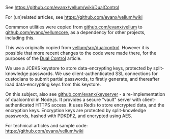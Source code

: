 See https://github.com/evanx/vellum/wiki/DualControl

For (un)related articles, see https://github.com/evanx/vellum/wiki

Commmon utilities were copied from <a href="https://github.com/evanx/vellum">github.com/evanx/vellum</a> to <a href="https://github.com/evanx/vellumcore">github.com/evanx/vellumcore</a>, as a dependency for other projects, including this.

This was originally copied from <a href="https://github.com/evanx/vellum/tree/master/src/dualcontrol">vellum/src/dualcontrol</a>. However it is possible that more recent changes to the code were made there, for the purposes of the <a href="https://github.com/evanx/vellum/wiki/DualControl">Dual Control</a> article.

We use a JCEKS keystore to store data-encrypting keys, protected by split-knowledge passwords. We use client-authenticated SSL connections for custodians to submit partial passwords, to firstly generate, and thereafter load data-encrypting keys from this keystore.

On this subject, also see <a href="http://github.com/evanx/keyserver">github.com/evanx/keyserver</a> - a re-implementation of dualcontrol in Node.js. It provides a secure "vault" server with client-authenticated HTTPS access. It uses Redis to store encrypted data, and the encryption keys. Encryption keys are protected by split-knowledge passwords, hashed with PDKDF2, and encrypted using AES.

For technical articles and sample code: https://github.com/evanx/vellum/wiki
